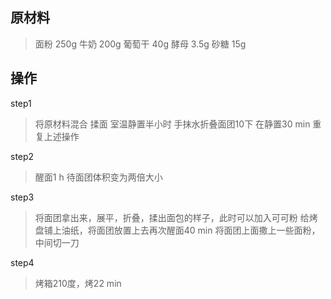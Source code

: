 
## 原材料
>面粉   250g
>牛奶   200g
>葡萄干 40g
>酵母   3.5g
>砂糖   15g

## 操作
step1
>将原材料混合
>   揉面
>室温静置半小时
>手抹水折叠面团10下
在静置30 min
重复上述操作

step2
>醒面1 h  待面团体积变为两倍大小


step3
>将面团拿出来，展平，折叠，揉出面包的样子，此时可以加入可可粉
给烤盘铺上油纸，将面团放置上去再次醒面40 min
将面团上面撒上一些面粉，中间切一刀

step4
>烤箱210度，烤22 min